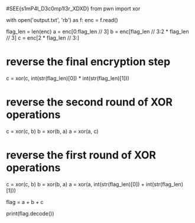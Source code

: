 #SEE{s1mP4l_D3c0mp1l3r_XDXD}
from pwn import xor

with open('output.txt', 'rb') as f:
    enc = f.read()

flag_len = len(enc)
a = enc[0:flag_len // 3]
b = enc[flag_len // 3:2 * flag_len // 3]
c = enc[2 * flag_len // 3:]

# reverse the final encryption step
c = xor(c, int(str(flag_len)[0]) * int(str(flag_len)[1]))

# reverse the second round of XOR operations
c = xor(c, b)
b = xor(b, a)
a = xor(a, c)

# reverse the first round of XOR operations
c = xor(c, b)
b = xor(b, a)
a = xor(a, int(str(flag_len)[0]) + int(str(flag_len)[1]))

flag = a + b + c

print(flag.decode())
